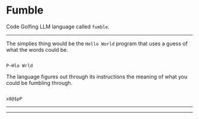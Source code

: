 # Fumble
Code Golfing LLM language called `fumble`.


---

The simplies thing would be the `Hello World` program that uses a guess of what the words could be.

<div class="fumble-v0">
<pre><code>
P~Hlo Wrld
</code></pre>
</div>

The language figures out through its instructions the meaning of what you could be fumbling through.
<div class="fumble-v0" code="x8@$pP">
<pre><code>
x8@$pP
</code></pre>
</div>


---
---


<script src="versions/fumble-v0.js"></script>
